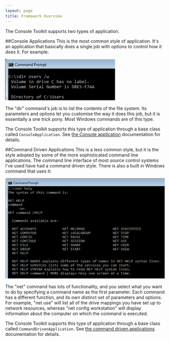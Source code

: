 ```yaml
---
layout: page
title: Framework Overview
---
```


The Console Toolkit supports two types of application.

##Console Applications
This is the most common style of application. It's an application that basically does a single job with options to control how it does it. For example:  

<img src="assets/images/diruserscommand.png" />  
 
The "dir" command's job is to list the contents of the file system. Its parameters and options let you customise the way it does this job, but it is essentially a one trick pony. Most Windows commands are of this type.

The Console Toolkit supports this type of application through a base class called `ConsoleApplication`. See [the Console application](consoleapps.html) documentation for details.

##Command Driven Applications
This is a less common style, but it is the style adopted by some of the more sophisticated command line applications. The command line interface of most source control systems I've used have had a command driven style. There is also a built in Windows command that uses it:  

<img src="assets/images/nethelpcommand.png" />  

The "net" command has lots of functionality, and you select what you want to do by specifying a command name as the first parameter. Each command has a different function, and its own distinct set of parameters and options. For example, "net use" will list all of the drive mappings you have set up to network resources, whereas "net config workstation" will display information about the computer on which the command is executed.  

The Console Toolkit supports this type of application through a base class called `CommandDrivenApplication`.
See [the command driven applications](commandapps.html) documentation for details.